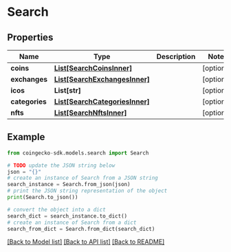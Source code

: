 # Search


## Properties

Name | Type | Description | Notes
------------ | ------------- | ------------- | -------------
**coins** | [**List[SearchCoinsInner]**](SearchCoinsInner.md) |  | [optional] 
**exchanges** | [**List[SearchExchangesInner]**](SearchExchangesInner.md) |  | [optional] 
**icos** | **List[str]** |  | [optional] 
**categories** | [**List[SearchCategoriesInner]**](SearchCategoriesInner.md) |  | [optional] 
**nfts** | [**List[SearchNftsInner]**](SearchNftsInner.md) |  | [optional] 

## Example

```python
from coingecko-sdk.models.search import Search

# TODO update the JSON string below
json = "{}"
# create an instance of Search from a JSON string
search_instance = Search.from_json(json)
# print the JSON string representation of the object
print(Search.to_json())

# convert the object into a dict
search_dict = search_instance.to_dict()
# create an instance of Search from a dict
search_from_dict = Search.from_dict(search_dict)
```
[[Back to Model list]](../README.md#documentation-for-models) [[Back to API list]](../README.md#documentation-for-api-endpoints) [[Back to README]](../README.md)


